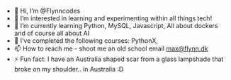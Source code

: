 - 👋 Hi, I’m @Flynncodes
- 👀 I’m interested in learning and experimenting within all things tech!
- 🌱 I’m currently learning Python, MySQL, Javascript, All about dockers and of course all about AI
- 💞️ I’ve completed the following courses: PythonX, 
- 📫 How to reach me - shoot me an old school email max@flynn.dk
- ⚡ Fun fact: I have an Australia shaped scar from a glass lampshade that broke on my shoulder.. in Australia :D 

<!---
Flynncodes/Flynncodes is a ✨ special ✨ repository because its `README.md` (this file) appears on your GitHub profile.
You can click the Preview link to take a look at your changes.
--->
